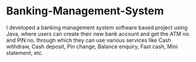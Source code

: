 # Banking-Management-System
I developed a banking management system software based project using Java, where users can create their new bank account and get the ATM no. and PIN no. through which they can use various services like Cash withdraw, Cash deposit, Pin change, Balance enquiry, Fast cash, Mini statement, etc.
